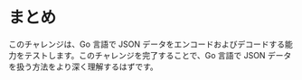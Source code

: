 # まとめ

このチャレンジは、Go 言語で JSON データをエンコードおよびデコードする能力をテストします。このチャレンジを完了することで、Go 言語で JSON データを扱う方法をより深く理解するはずです。
